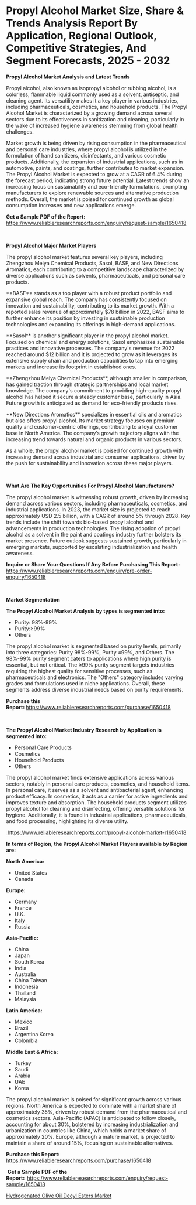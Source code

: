 <p><h1>Propyl Alcohol Market Size, Share & Trends Analysis Report By Application, Regional Outlook, Competitive Strategies, And Segment Forecasts, 2025 - 2032</h1></p><p><strong>Propyl Alcohol Market Analysis and Latest Trends</strong></p>
<p><p>Propyl alcohol, also known as isopropyl alcohol or rubbing alcohol, is a colorless, flammable liquid commonly used as a solvent, antiseptic, and cleaning agent. Its versatility makes it a key player in various industries, including pharmaceuticals, cosmetics, and household products. The Propyl Alcohol Market is characterized by a growing demand across several sectors due to its effectiveness in sanitization and cleaning, particularly in the wake of increased hygiene awareness stemming from global health challenges.</p><p>Market growth is being driven by rising consumption in the pharmaceutical and personal care industries, where propyl alcohol is utilized in the formulation of hand sanitizers, disinfectants, and various cosmetic products. Additionally, the expansion of industrial applications, such as in automotive, paints, and coatings, further contributes to market expansion. The Propyl Alcohol Market is expected to grow at a CAGR of 6.4% during the forecast period, indicating strong future potential. Latest trends show an increasing focus on sustainability and eco-friendly formulations, prompting manufacturers to explore renewable sources and alternative production methods. Overall, the market is poised for continued growth as global consumption increases and new applications emerge.</p></p>
<p><strong>Get a Sample PDF of the Report:&nbsp;</strong> <a href="https://www.reliableresearchreports.com/enquiry/request-sample/1650418?utm_campaign=2245&utm_medium=2&utm_source=Github&utm_content=ia&utm_term=31032025&utm_id=propyl-alcohol">https://www.reliableresearchreports.com/enquiry/request-sample/1650418</a></p>
<p>&nbsp;</p>
<p><strong>Propyl Alcohol Major Market Players</strong></p>
<p><p>The propyl alcohol market features several key players, including Zhengzhou Meiya Chemical Products, Sasol, BASF, and New Directions Aromatics, each contributing to a competitive landscape characterized by diverse applications such as solvents, pharmaceuticals, and personal care products.</p><p>**BASF** stands as a top player with a robust product portfolio and expansive global reach. The company has consistently focused on innovation and sustainability, contributing to its market growth. With a reported sales revenue of approximately $78 billion in 2022, BASF aims to further enhance its position by investing in sustainable production technologies and expanding its offerings in high-demand applications.</p><p>**Sasol** is another significant player in the propyl alcohol market. Focused on chemical and energy solutions, Sasol emphasizes sustainable practices and innovative processes. The company's revenue for 2022 reached around $12 billion and it is projected to grow as it leverages its extensive supply chain and production capabilities to tap into emerging markets and increase its footprint in established ones.</p><p>**Zhengzhou Meiya Chemical Products**, although smaller in comparison, has gained traction through strategic partnerships and local market knowledge. The company's commitment to providing high-quality propyl alcohol has helped it secure a steady customer base, particularly in Asia. Future growth is anticipated as demand for eco-friendly products rises.</p><p>**New Directions Aromatics** specializes in essential oils and aromatics but also offers propyl alcohol. Its market strategy focuses on premium quality and customer-centric offerings, contributing to a loyal customer base in North America. The company’s growth trajectory aligns with the increasing trend towards natural and organic products in various sectors.</p><p>As a whole, the propyl alcohol market is poised for continued growth with increasing demand across industrial and consumer applications, driven by the push for sustainability and innovation across these major players.</p></p>
<p>&nbsp;</p>
<p><strong>What Are The Key Opportunities For Propyl Alcohol Manufacturers?</strong></p>
<p><p>The propyl alcohol market is witnessing robust growth, driven by increasing demand across various sectors, including pharmaceuticals, cosmetics, and industrial applications. In 2023, the market size is projected to reach approximately USD 2.5 billion, with a CAGR of around 5% through 2028. Key trends include the shift towards bio-based propyl alcohol and advancements in production technologies. The rising adoption of propyl alcohol as a solvent in the paint and coatings industry further bolsters its market presence. Future outlook suggests sustained growth, particularly in emerging markets, supported by escalating industrialization and health awareness.</p></p>
<p><strong>Inquire or Share Your Questions If Any Before Purchasing This Report:</strong> <a href="https://www.reliableresearchreports.com/enquiry/pre-order-enquiry/1650418?utm_campaign=2245&utm_medium=2&utm_source=Github&utm_content=ia&utm_term=31032025&utm_id=propyl-alcohol">https://www.reliableresearchreports.com/enquiry/pre-order-enquiry/1650418</a></p>
<p>&nbsp;</p>
<p><strong>Market Segmentation</strong></p>
<p><strong>The Propyl Alcohol Market Analysis by types is segmented into:</strong></p>
<p><ul><li>Purity: 98%-99%</li><li>Purity:≥99%</li><li>Others</li></ul></p>
<p><p>The propyl alcohol market is segmented based on purity levels, primarily into three categories: Purity 98%-99%, Purity ≥99%, and Others. The 98%-99% purity segment caters to applications where high purity is essential, but not critical. The ≥99% purity segment targets industries requiring the highest quality for sensitive processes, such as pharmaceuticals and electronics. The "Others" category includes varying grades and formulations used in niche applications. Overall, these segments address diverse industrial needs based on purity requirements.</p></p>
<p><strong>Purchase this Report:&nbsp;</strong><a href="https://www.reliableresearchreports.com/purchase/1650418?utm_campaign=2245&utm_medium=2&utm_source=Github&utm_content=ia&utm_term=31032025&utm_id=propyl-alcohol">https://www.reliableresearchreports.com/purchase/1650418</a></p>
<p>&nbsp;</p>
<p><strong>The Propyl Alcohol Market Industry Research by Application is segmented into:</strong></p>
<p><ul><li>Personal Care Products</li><li>Cosmetics</li><li>Household Products</li><li>Others</li></ul></p>
<p><p>The propyl alcohol market finds extensive applications across various sectors, notably in personal care products, cosmetics, and household items. In personal care, it serves as a solvent and antibacterial agent, enhancing product efficacy. In cosmetics, it acts as a carrier for active ingredients and improves texture and absorption. The household products segment utilizes propyl alcohol for cleaning and disinfecting, offering versatile solutions for hygiene. Additionally, it is found in industrial applications, pharmaceuticals, and food processing, highlighting its diverse utility.</p></p>
<p><a href="https://www.reliableresearchreports.com/propyl-alcohol-market-r1650418?utm_campaign=2245&utm_medium=2&utm_source=Github&utm_content=ia&utm_term=31032025&utm_id=propyl-alcohol">&nbsp;https://www.reliableresearchreports.com/propyl-alcohol-market-r1650418</a></p>
<p><strong>In terms of Region, the Propyl Alcohol Market Players available by Region are:</strong></p>
<p>
    <p> <strong> North America: </strong>
        <ul>
            <li>United States</li>
            <li>Canada</li>
        </ul>
        </p> 
    <p> <strong> Europe: </strong>
        <ul>
            <li>Germany</li>
            <li>France</li>
            <li>U.K.</li>
            <li>Italy</li>
            <li>Russia</li>
        </ul>
        </p> 
    <p> <strong> Asia-Pacific: </strong>
        <ul>
            <li>China</li>
            <li>Japan</li>
            <li>South Korea</li>
            <li>India</li>
            <li>Australia</li>
            <li>China Taiwan</li>
            <li>Indonesia</li>
            <li>Thailand</li>
            <li>Malaysia</li>
        </ul>
        </p> 
    <p> <strong> Latin America: </strong>
        <ul>
            <li>Mexico</li>
            <li>Brazil</li>
            <li>Argentina Korea</li>
            <li>Colombia</li>
        </ul>
        </p> 
    <p> <strong> Middle East & Africa: </strong>
        <ul>
            <li>Turkey</li>
            <li>Saudi</li>
            <li>Arabia</li>
            <li>UAE</li>
            <li>Korea</li>
        </ul>
    </p>
    </p>
<p><p>The propyl alcohol market is poised for significant growth across various regions. North America is expected to dominate with a market share of approximately 35%, driven by robust demand from the pharmaceutical and cosmetics sectors. Asia-Pacific (APAC) is anticipated to follow closely, accounting for about 30%, bolstered by increasing industrialization and urbanization in countries like China, which holds a market share of approximately 20%. Europe, although a mature market, is projected to maintain a share of around 15%, focusing on sustainable alternatives.</p></p>
<p><strong>Purchase this Report: </strong><a href="https://www.reliableresearchreports.com/purchase/1650418?utm_campaign=2245&utm_medium=2&utm_source=Github&utm_content=ia&utm_term=31032025&utm_id=propyl-alcohol">https://www.reliableresearchreports.com/purchase/1650418</a></p>
<p>&nbsp;<strong>Get a Sample PDF of the Report:&nbsp;&nbsp;</strong><a href="https://www.reliableresearchreports.com/enquiry/request-sample/1650418?utm_campaign=2245&utm_medium=2&utm_source=Github&utm_content=ia&utm_term=31032025&utm_id=propyl-alcohol">https://www.reliableresearchreports.com/enquiry/request-sample/1650418</a></p>
<p><strong></strong></p>
<p><p><a href="https://github.com/SamiaChowdhury801/Market-Research-Report-List-2/blob/main/hydrogenated-olive-oil-decyl-esters-market.md?utm_campaign=2245&utm_medium=2&utm_source=Github&utm_content=ia&utm_term=31032025&utm_id=propyl-alcohol">Hydrogenated Olive Oil Decyl Esters Market</a></p></p>